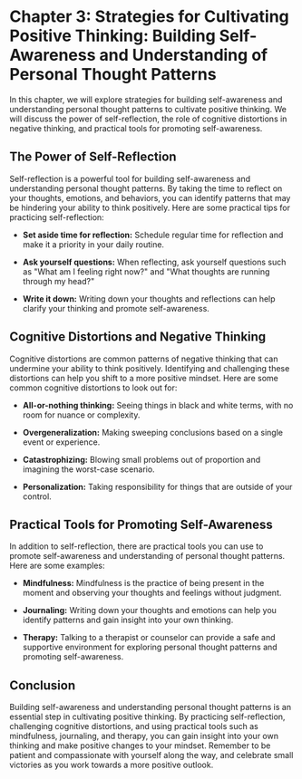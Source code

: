 Chapter 3: Strategies for Cultivating Positive Thinking: Building Self-Awareness and Understanding of Personal Thought Patterns
===============================================================================================================================

In this chapter, we will explore strategies for building self-awareness and understanding personal thought patterns to cultivate positive thinking. We will discuss the power of self-reflection, the role of cognitive distortions in negative thinking, and practical tools for promoting self-awareness.

The Power of Self-Reflection
----------------------------

Self-reflection is a powerful tool for building self-awareness and understanding personal thought patterns. By taking the time to reflect on your thoughts, emotions, and behaviors, you can identify patterns that may be hindering your ability to think positively. Here are some practical tips for practicing self-reflection:

* **Set aside time for reflection:** Schedule regular time for reflection and make it a priority in your daily routine.

* **Ask yourself questions:** When reflecting, ask yourself questions such as "What am I feeling right now?" and "What thoughts are running through my head?"

* **Write it down:** Writing down your thoughts and reflections can help clarify your thinking and promote self-awareness.

Cognitive Distortions and Negative Thinking
-------------------------------------------

Cognitive distortions are common patterns of negative thinking that can undermine your ability to think positively. Identifying and challenging these distortions can help you shift to a more positive mindset. Here are some common cognitive distortions to look out for:

* **All-or-nothing thinking:** Seeing things in black and white terms, with no room for nuance or complexity.

* **Overgeneralization:** Making sweeping conclusions based on a single event or experience.

* **Catastrophizing:** Blowing small problems out of proportion and imagining the worst-case scenario.

* **Personalization:** Taking responsibility for things that are outside of your control.

Practical Tools for Promoting Self-Awareness
--------------------------------------------

In addition to self-reflection, there are practical tools you can use to promote self-awareness and understanding of personal thought patterns. Here are some examples:

* **Mindfulness:** Mindfulness is the practice of being present in the moment and observing your thoughts and feelings without judgment.

* **Journaling:** Writing down your thoughts and emotions can help you identify patterns and gain insight into your own thinking.

* **Therapy:** Talking to a therapist or counselor can provide a safe and supportive environment for exploring personal thought patterns and promoting self-awareness.

Conclusion
----------

Building self-awareness and understanding personal thought patterns is an essential step in cultivating positive thinking. By practicing self-reflection, challenging cognitive distortions, and using practical tools such as mindfulness, journaling, and therapy, you can gain insight into your own thinking and make positive changes to your mindset. Remember to be patient and compassionate with yourself along the way, and celebrate small victories as you work towards a more positive outlook.
